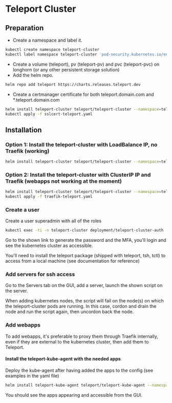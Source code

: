 # Teleport Cluster

## Preparation

- Create a namespace and label it.

```bash
kubectl create namespace teleport-cluster
kubectl label namespace teleport-cluster 'pod-security.kubernetes.io/enforce=baseline'
```

- Create a volume (teleport), pv (teleport-pv) and pvc (teleport-pvc) on longhorn (or any other persistent storage solution)
- Add the helm repo.

```bash
helm repo add teleport https://charts.releases.teleport.dev
```

- Create a certmanager certificate for both teleport.domain.com and *.teleport.domain.com

```bash
helm install teleport-cluster teleport/teleport-cluster --namespace=teleport-cluster -f teleport-clusterip.yaml
kubectl apply -f sslcert-teleport.yaml
```

## Installation

### Option 1: Install the teleport-cluster with LoadBalance IP, no Traefik (working)

```bash
helm install teleport-cluster teleport/teleport-cluster --namespace=teleport-cluster -f teleport-loadbalancer.yaml
```

### Option 2: Install the teleport-cluster with ClusterIP IP and Traefik (webapps not working at the moment)

```bash
helm install teleport-cluster teleport/teleport-cluster --namespace=teleport-cluster -f teleport-clusterip.yaml
kubectl apply -f traefik-teleport.yaml
```

### Create a user

Create a user superadmin with all of the roles

```bash
kubectl exec -ti -n teleport-cluster deployment/teleport-cluster-auth -- tctl users add username --roles=access,editor,auditor
```

Go to the shown link to generate the password and the MFA, you'll login and see the kubernetes cluster as accessible.

You'll need to install the teleport package (shipped with teleport, tsh, tctl) to access from a local machine (see documentation for reference)

### Add servers for ssh access

Go to the Servers tab on the GUI, add a server, launch the shown script on the server.

When adding kubernetes nodes, the script will fail on the node(s) on which the teleport-cluster pods are running. In this case, cordon and drain the node and run the script again, then uncordon back the node.

### Add webapps

To add webapps, it's preferable to proxy them through Traefik internally, even if they are external to the kubernetes cluster, then add them to Teleport.

#### Install the teleport-kube-agent with the needed apps

Deploy the kube-agent after having added the apps to the config (see examples in the yaml file)

```bash
helm install teleport-kube-agent teleport/teleport-kube-agent --namespace teleport-agent --create-namespace -f teleport-agent.yaml
```

You should see the apps appearing and accessible from the GUI.
